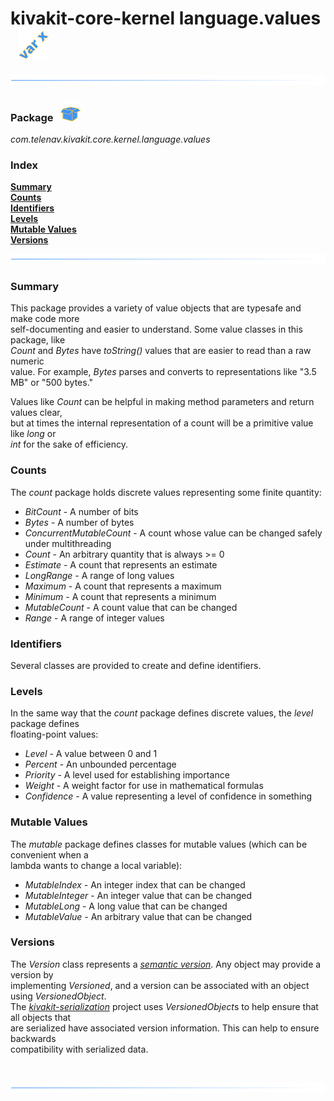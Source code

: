 # kivakit-core-kernel language.values &nbsp; ![](../../../documentation/images/value-48.png)

![](../documentation/images/horizontal-line.png)

### Package &nbsp; ![](../../../documentation/images/box-32.png)

*com.telenav.kivakit.core.kernel.language.values*

### Index

[**Summary**](#summary)  
[**Counts**](#counts)  
[**Identifiers**](#identifiers)  
[**Levels**](#levels)  
[**Mutable Values**](#mutable-values)  
[**Versions**](#versions)

![](../documentation/images/horizontal-line.png)

### Summary <a name="summary"></a>

This package provides a variety of value objects that are typesafe and make code more    
self-documenting and easier to understand. Some value classes in this package, like  
*Count* and *Bytes* have *toString()* values that are easier to read than a raw numeric  
value. For example, *Bytes* parses and converts to representations like "3.5 MB" or "500 bytes."

Values like *Count* can be helpful in making method parameters and return values clear,  
but at times the internal representation of a count will be a primitive value like *long* or  
*int* for the sake of efficiency.

### Counts <a name="counts"></a>

The *count* package holds discrete values representing some finite quantity:

* *BitCount* - A number of bits
* *Bytes* - A number of bytes
* *ConcurrentMutableCount* - A count whose value can be changed safely under multithreading
* *Count* - An arbitrary quantity that is always >= 0
* *Estimate* - A count that represents an estimate
* *LongRange* - A range of long values
* *Maximum* - A count that represents a maximum
* *Minimum* - A count that represents a minimum
* *MutableCount* - A count value that can be changed
* *Range* - A range of integer values

### Identifiers <a name="identifiers"></a>

Several classes are provided to create and define identifiers.

### Levels <a name="levels"></a>

In the same way that the *count* package defines discrete values, the *level* package defines  
floating-point values:

* *Level* - A value between 0 and 1
* *Percent* - An unbounded percentage
* *Priority* - A level used for establishing importance
* *Weight* - A weight factor for use in mathematical formulas
* *Confidence* - A value representing a level of confidence in something

### Mutable Values <a name="mutable-values"></a>

The *mutable* package defines classes for mutable values (which can be convenient when a  
lambda wants to change a local variable):

* *MutableIndex* - An integer index that can be changed
* *MutableInteger* - An integer value that can be changed
* *MutableLong* - A long value that can be changed
* *MutableValue* - An arbitrary value that can be changed

### Versions <a name="versions"></a>

The *Version* class represents a [*semantic version*](https://semver.org). Any object may provide a version by   
implementing *Versioned*, and a version can be associated with an object using *VersionedObject*.  
The [*kivakit-serialization*](../../../kivakit-serialization/README.md) project uses *VersionedObject*s to help ensure that all objects that  
are serialized have associated version information. This can help to ensure backwards  
compatibility with serialized data.

<br/>

![](../documentation/images/horizontal-line.png)

